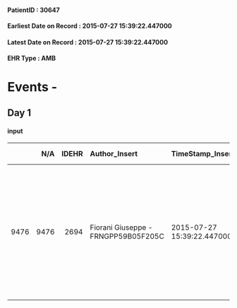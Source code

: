 
#### PatientID : 30647
#### Earliest Date on Record : 2015-07-27 15:39:22.447000
#### Latest Date on Record : 2015-07-27 15:39:22.447000
#### EHR Type : AMB

# Events - 

## Day 1

#### input
|      |    N/A |   IDEHR | Author_Insert                       | TimeStamp_Insert           | EHRType   |   PatientID |   IDDigitalSignDocument | persone_vicine   |   Unnamed: 0_x.1 |   IDANAMNESI_SOCIALE | Patient   | FamigliaAltro   | Paziente_T   | FamigliaAltro_T   |   Non_Rilevabile_x.1 | Note_Non_Rilevabile_x.1   | opt_Problemi   | Note_I                                                                                                                                                                                                                          | ds_note_timori                                                                             | chk_contr_sintomi   | opt_paziente_a   | opt_famiglia_a   | opt_adeguatezza   | opt_paziente_solo   | opt_presente_assente   | Presenza_minori   | opt_capacita     | opt_risorse_ec   | opt_paziente_psi   | opt_Ins_vol   | opt_paziente_ad   | opt_caregiver_ad   | opt_esenzione   | opt_inv_civile   |   invalidita_perc | Needs     | Domestic partnership   | Fragility   | opt_indennita_acc   | opt_legge   | opt_famiglia_psi   |
|-----:|-------:|--------:|:------------------------------------|:---------------------------|:----------|------------:|------------------------:|:-----------------|-----------------:|---------------------:|:----------|:----------------|:-------------|:------------------|---------------------:|:--------------------------|:---------------|:--------------------------------------------------------------------------------------------------------------------------------------------------------------------------------------------------------------------------------|:-------------------------------------------------------------------------------------------|:--------------------|:-----------------|:-----------------|:------------------|:--------------------|:-----------------------|:------------------|:-----------------|:-----------------|:-------------------|:--------------|:------------------|:-------------------|:----------------|:-----------------|------------------:|:----------|:-----------------------|:------------|:--------------------|:------------|:-------------------|
| 9476 |   9476 |    2694 | Fiorani Giuseppe - FRNGPP59B05F205C | 2015-07-27 15:39:22.447000 | AMB       |       30647 |                  109647 | N/A              |             1175 |                  769 | Si#1      | Si#1            | Parziale#2   | Si#1              |                    0 | NR                        | No#0           | Pz informato della diagnosi e dell'aggravamento (insieme alla sua convivente ha rifiutato l'amputazione dell'arto inferiore sx,affetto da gangrena).La convivente ha capito il livello di gravit√† e la prognosi a breve del pz | La convivente non ha segnalato particolari timori,ad eccezione di quelli legati ai sintomi | controllo sintomi#0 | Congruenti#1     | Congruenti#1     | Da valutare#2     | No#0                | Presente#1             | No#0              | Incrementabile#1 | Da valutare#2    | No#0               | No#0          | Parziale#1        | Totale#2           | Si#1            | Si#1             |               100 | Clinici#0 | Coniuge/Convivente#0   | nessuna#0   | No#0                | No#0        | No#0               |


